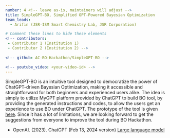 ```yaml
---
number: 4 <!-- leave as-is, maintainers will adjust -->
title: SimpleGPT-BO, Simplified GPT-Powered Bayesian Optimization
team_leads:
  - Arifin (JSR-ISM Smart Chemistry Lab, JSR Corporation)

# Comment these lines to hide these elements
<!-- contributors:
 - Contributor 1 (Institution 1)
 - Contributor 2 (Institution 2) -->
 
<!-- github: AC-BO-Hackathon/SimpleGPT-BO -->

<!-- youtube_video: <your-video-id> -->
---
```


SimpleGPT-BO is an intuitive tool designed to democratize the power of ChatGPT-driven Bayesian Optimization, making it accessible and straightforward for both beginners and experienced users alike. The idea is simply to utilize MyGPT platform provided by ChatGPT to build BO tool, by providing the generated instructions and codes, to allow the users get an experience to use BO under ChatGPT. The prototype of the tool is given [here](https://chat.openai.com/g/g-cNzZt0hRp-chat-tpe). Since it has a lot of limitations, we are looking forward to get the suggestions from everyone to improve the tool during BO Hackathon. 

- OpenAI. (2023). ChatGPT (Feb 13, 2024 version) [Large language model](https://chat.openai.com/chat)

